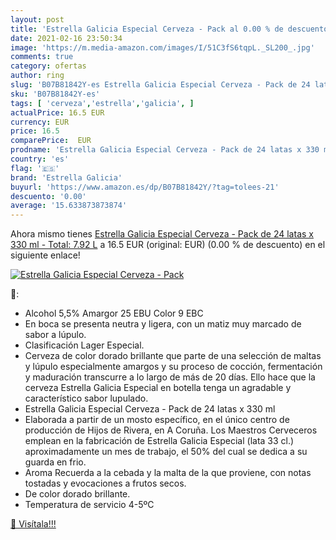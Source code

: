 ```yaml
---
layout: post
title: 'Estrella Galicia Especial Cerveza - Pack al 0.00 % de descuento'
date: 2021-02-16 23:50:34
image: 'https://m.media-amazon.com/images/I/51C3fS6tqpL._SL200_.jpg'
comments: true
category: ofertas
author: ring
slug: 'B07B81842Y-es Estrella Galicia Especial Cerveza - Pack de 24 latas x 330...'
sku: 'B07B81842Y-es'
tags: [ 'cerveza','estrella','galicia', ]
actualPrice: 16.5 EUR
currency: EUR
price: 16.5
comparePrice:  EUR
prodname: 'Estrella Galicia Especial Cerveza - Pack de 24 latas x 330 ml - Total: 7.92 L'
country: 'es'
flag: '🇪🇸'
brand: 'Estrella Galicia'
buyurl: 'https://www.amazon.es/dp/B07B81842Y/?tag=tolees-21'
descuento: '0.00'
average: '15.633873873874'
---
```


Ahora mismo tienes [Estrella Galicia Especial Cerveza - Pack de 24 latas x 330 ml - Total: 7.92 L](https://www.amazon.es/dp/B07B81842Y/?tag=tolees-21) a 16.5 EUR (original:  EUR) (0.00 %  de descuento) en el siguiente enlace!

[![Estrella Galicia Especial Cerveza - Pack](https://m.media-amazon.com/images/I/51C3fS6tqpL._SL200_.jpg)](https://www.amazon.es/dp/B07B81842Y/?tag=tolees-21)

🔎:

- Alcohol 5,5% Amargor 25 EBU Color 9 EBC
- En boca se presenta neutra y ligera, con un matiz muy marcado de sabor a lúpulo.
- Clasificación Lager Especial.
- Cerveza de color dorado brillante que parte de una selección de maltas y lúpulo especialmente amargos y su proceso de cocción, fermentación y maduración transcurre a lo largo de más de 20 días. Ello hace que la cerveza Estrella Galicia Especial en botella tenga un agradable y característico sabor lupulado.
- Estrella Galicia Especial Cerveza - Pack de 24 latas x 330 ml
- Elaborada a partir de un mosto específico, en el único centro de producción de Hijos de Rivera, en A Coruña. Los Maestros Cerveceros emplean en la fabricación de Estrella Galicia Especial (lata 33 cl.) aproximadamente un mes de trabajo, el 50% del cual se dedica a su guarda en frio.
- Aroma Recuerda a la cebada y la malta de la que proviene, con notas tostadas y evocaciones a frutos secos.
- De color dorado brillante.
- Temperatura de servicio 4-5ºC

[🛒 Visítala!!!](https://www.amazon.es/dp/B07B81842Y/?tag=tolees-21)
